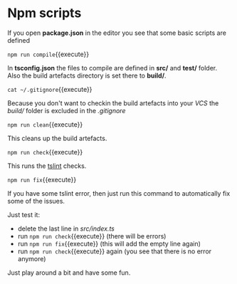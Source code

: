 # Npm scripts

If you open **package.json** in the editor you see that some basic scripts are defined

`npm run compile`{{execute}}

In **tsconfig.json** the files to compile are defined in **src/** and **test/** folder.
Also the build artefacts directory is set there to **build/**.

`cat ~/.gitignore`{{execute}}

Because you don't want to checkin the build artefacts into your *VCS* the *build/*
folder is excluded in the *.gitignore*

`npm run clean`{{execute}}

This cleans up the build artefacts.

`npm run check`{{execute}}

This runs the
[tslint](
    https://www.npmjs.com/package/tslint)
checks.

`npm run fix`{{execute}}

If you have some tslint error, then just run this command to automatically
fix some of the issues.

Just test it:

- delete the last line in *src/index.ts*
- run `npm run check`{{execute}} (there will be errors)
- run `npm run fix`{{execute}} (this will add the empty line again)
- run `npm run check`{{execute}} again (you see that there is no error anymore)

Just play around a bit and have some fun.
